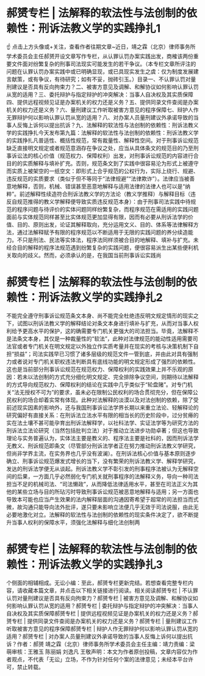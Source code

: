 # 郝赟专栏 | 法解释的软法性与法创制的依赖性：刑诉法教义学的实践挣扎1

☝ 点击上方头像或+关注，查看作者往期文章~近日，靖之霖（北京）律师事务所学术委员会主任郝赟开设文章写作专栏，从认罪认罚办案实践出发，商榷该两份重要文件面对纷繁复杂的刑事司法现实可能发生的若干争议。（本专栏文章所评注的问题在认罪认罚办案实践中或已明确显现，或已具现实发生之虞：仅为制度发展建言献策，或有争议，有待研究；如有不妥，抛砖引玉。）目录一、不认罪认罚对量刑建议是否具有反向拘束力？二、被害方意见及调解、和解协议如何影响认罪认罚从宽的适用？三、委托辩护与指定辩护的冲突解决：当事人自决权及其实质保障四、提供远程视频见证是办案机关的权力还是义务？五、提供同录文件查阅是办案机关的权力还是义务？六、量刑建议工作听取被害方意见的程序保障七、辩护人作无罪辩护何以影响认罪认罚从宽的适用？八、对办案人员量刑建议外承诺导致的当事人反悔上诉何以提出抗诉？九、法解释的软法性与法创制的依赖性：刑诉法教义学的实践挣扎今天发布第九篇：法解释的软法性与法创制的依赖性：刑诉法教义学的实践挣扎凡普适性、概括性规范，常有裁量性、解释性空间。对于刑事诉讼规范缺乏直接明文规定或者规范意涵存在争议之处，应当从具体条文的规范目的乃至刑事诉讼法的核心价值（规范权力、保障权利）出发，对刑事诉讼规范的内容进行合目的的实质解释与填补扩充。否则，规范条文到了实践中很容易沦为形式上被遵守而实质上被架空的一纸空文：即形式上合乎规范的公权行为，实际上绕行、规避、违反规范的实质要求（类似于但不等同于“法律规避”“法律欺诈”）。法律应当被善意地解释，否则，机械、错误甚至恶意地解释与适用法律的法律人也可以是“纳粹”。前述解释性续造符合刑诉法教义学的方法论（教义学推释）与解释目标（违反自规范推得的教义学解释便导致实质违反规范本身）：由于刑事司法实践中待规范的程序问题与待评价的实体问题同样纷繁复杂，而程序规范在需适用的实践问题面前与实体规范同样甚至比实体规范更加显得有限，因而有必要从刑诉法学的价值、目的、原则出发，论证其解释取向，充分运用文义、目的、体系等法律解释方法，通过法解释赋予有限的程序规范以不断适用于无限的实践问题的养分续造能力。不只是刑法、民法等实体法，程序法同样须被合目的地解释、填补与扩充。未经合目的解释的程序法规范遇到纷繁复杂的实践问题，便很容易派生出某些便利机关取向的歧义。然而，必须承认的是，在我国当前刑事诉讼实践尚

# 郝赟专栏 | 法解释的软法性与法创制的依赖性：刑诉法教义学的实践挣扎2

不能完全遵守刑事诉讼规范条文本身、尚不能完全杜绝违反明文规定情形的现实之下，试图以刑诉法教义学的解释结论对条文本身进行填补与扩充，从而对当事人权利给予更高水平的保护，这的确需要专门机关更强大的司法担当。毕竟，法解释不是法条文本身，其仅是一种裁量性的“软法”，此种对法律规范的能动性适用需要司法官或者专门机关在明文规定以外独立作实质考量并在现实的考核与决策机制下自担“损益”；司法实践早已习惯了诸多层级的规范文件一管到底，并由此对具有强制力或者说对专门机关职权违法判断具有底线功能的明文规定形成了强烈的依赖性。这也是当前部分刑事诉讼规范在规范权力、保障权利的实践效果上并不乐观的原因：若未以法创制的方式充分细化明文规定、完全排除争议空间，则期待以法解释的方式导向规范权力、保障权利的结论在实践中几乎类似于“轮盘赌”。对专门机关“法无授权不可为”的要求，虽未必在限制公民权利的场合贯彻充分，但在保障公民权利的场合却着实常有体现。此种对法解释的淡漠以及对法创制的依赖，除了受前述现实因素的影响外，还与我国刑事诉讼法学界长期以来重立法论、轻解释论的研究偏好有直接关系：在刑诉法立法水平有限的相当长的历史阶段中，过分贫瘠的实在法土壤不甚可能孕育出刑诉法解释学，以社科法学、实证法学等为研究方法的刑诉法立法论研究（当然包括批判立法）对于推动立法进步功勋卓著；但这也导致理论与实务普遍认为，实体法主要是教义的、程序法主要是社科的，因而刑诉法学无教义、刑诉规范即条文（尽管部分刑诉法学者正在努力推动刑诉法教义学研究，但尚非学界主流，在实务界也几乎没有波澜）。在刑诉法核心价值与基本原则逐步确立、刑事诉讼规范爆发式增长的当下，没有繁荣的刑诉法教义学、解释学研究，发达的刑诉法学便无从谈起。刑诉法教义学不彰引发的刑事程序法被认为无解释空间的后果，一方面几乎必然弱化专门机关就刑事程序的法解释义务，导向一种司法担当不足的机械司法、“司法懒政”，从而降低法律适用水平，甚至在司法正义为其他的某些立场与目的所玷污时导致刑事诉讼规范被恶意地解释与适用；另一方面也导致本可能也应当产生效果的法内解释层面的沟通因寄希望于超常的司法担当而式微，故沟通只能导向法外批评，遂只要未影响立法便几乎无效于司法说服，由此无必要地激化对立。法解释的软法性与法创制的依赖性的现实条件决定了，欲不断提升当事人权利的保障水平，须强化法解释与细化法创制两

# 郝赟专栏 | 法解释的软法性与法创制的依赖性：刑诉法教义学的实践挣扎3

个侧面的相辅相成。无讼小编：至此，郝赟专栏更新完结。若想查看完整专栏内容，请收藏本篇文章，并点击以下相关链接进行阅读。相关阅读郝赟专栏 | 不认罪认罚对量刑建议是否具有反向拘束力？郝赟专栏 | 被害方意见及调解、和解协议如何影响认罪认罚从宽的适用？郝赟专栏 | 委托辩护与指定辩护的冲突解决：当事人自决权及其实质保障郝赟专栏 | 提供远程视频见证是办案机关的权力还是义务？郝赟专栏 | 提供同录文件查阅是办案机关的权力还是义务？郝赟专栏 | 量刑建议工作听取被害方意见的程序保障郝赟专栏 | 辩护人作无罪辩护何以影响认罪认罚从宽的适用？郝赟专栏 | 对办案人员量刑建议外承诺导致的当事人反悔上诉何以提出抗诉？作者：郝赟 靖之霖（北京）律师事务所学术委员会主任主编：靖力责编：梁萌审核：王雅玉 陈丽娟 刘逸凡 王敬声明：本文为作者原创投稿，文章内容仅为作者观点，不代表「无讼」立场，不作为针对任何个案的法律意见；未经本平台许可，禁止转载。

